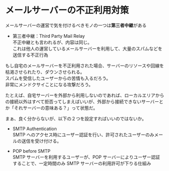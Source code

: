 # メールサーバーの不正利用対策

メールサーバーの運営で気を付けるべきモノの一つは**第三者中継**がある

- 第三者中継：Third Party Mail Relay  
  不正中継とも言われるが、内容は同じ。  
  これは他人の運営しているメールサーバーを利用して、大量のスパムなどを送信する不正行為

もし自宅のメールサーバーを不正利用された場合、サーバーのリソースや回線を枯渇させられたり、ダウンさせられる。  
スパムを受信したユーザーからの苦情も入るだろう。  
非常にメンドクサイことになる攻撃だろう。

たとえば、自宅サーバーを外部から利用しないのであれば、ローカルエリアからの接続以外はすべて拒否ってしまえばいいが、外部から接続できないサーバーとか「それサーバーの意味ある？」って状態だ。

まぁ、良く分からないが、以下の２つを設定すればいいのではないか。

- SMTP Authentication  
  SMTP へのアクセス時にユーザー認証を行い、許可されたユーザーのみメールの送信を受け付ける。

- POP before SMTP  
  SMTP サーバーを利用するユーザーが、POP サーバーによりユーザー認証することで、一定時間のみ SMTP サーバーの利用許可が下りる仕組み
